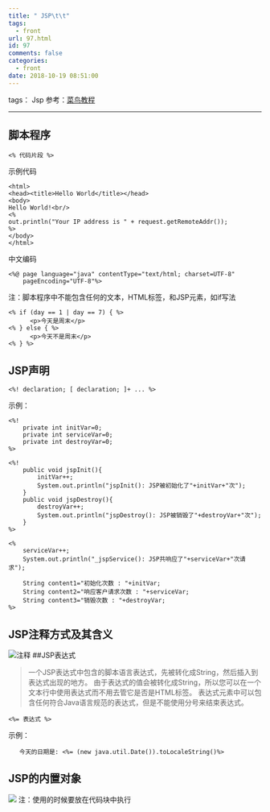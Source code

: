 ```yaml
---
title: " JSP\t\t"
tags:
  - front
url: 97.html
id: 97
comments: false
categories:
  - front
date: 2018-10-19 08:51:00
---
```


tags： Jsp 参考：[菜鸟教程](https://www.runoob.com/jsp/jsp-syntax.html)

* * *

脚本程序
----

    <% 代码片段 %>
    

示例代码

    <html>
    <head><title>Hello World</title></head>
    <body>
    Hello World!<br/>
    <%
    out.println("Your IP address is " + request.getRemoteAddr());
    %>
    </body>
    </html>
    

中文编码

    <%@ page language="java" contentType="text/html; charset=UTF-8"
        pageEncoding="UTF-8"%>
    

注：脚本程序中不能包含任何的文本，HTML标签，和JSP元素，如if写法

    <% if (day == 1 | day == 7) { %>
          <p>今天是周末</p>
    <% } else { %>
          <p>今天不是周末</p>
    <% } %>
    

JSP声明
-----

    <%! declaration; [ declaration; ]+ ... %>
    

示例：

    <%!
        private int initVar=0;
        private int serviceVar=0;
        private int destroyVar=0;
    %>
    
    <%!
        public void jspInit(){
            initVar++;
            System.out.println("jspInit(): JSP被初始化了"+initVar+"次");
        }
        public void jspDestroy(){
            destroyVar++;
            System.out.println("jspDestroy(): JSP被销毁了"+destroyVar+"次");
        }
    %>
    
    <%
        serviceVar++;
        System.out.println("_jspService(): JSP共响应了"+serviceVar+"次请求");
    
        String content1="初始化次数 : "+initVar;
        String content2="响应客户请求次数 : "+serviceVar;
        String content3="销毁次数 : "+destroyVar;
    %>
    

JSP注释方式及其含义
-----------

![注释](http://imageu.oss-cn-shenzhen.aliyuncs.com/noteimage/jsp%E6%B3%A8%E9%87%8A%E8%AF%AD%E6%B3%95.png) ##JSP表达式

> 一个JSP表达式中包含的脚本语言表达式，先被转化成String，然后插入到表达式出现的地方。 由于表达式的值会被转化成String，所以您可以在一个文本行中使用表达式而不用去管它是否是HTML标签。 表达式元素中可以包含任何符合Java语言规范的表达式，但是不能使用分号来结束表达式。

    <%= 表达式 %>
    

示例：

       今天的日期是: <%= (new java.util.Date()).toLocaleString()%>
    

JSP的内置对象
--------

![](http://imageu.oss-cn-shenzhen.aliyuncs.com/noteimage/jsp%E9%9A%90%E5%90%AB%E5%AF%B9%E8%B1%A1.png) 注：使用的时候要放在代码块中执行